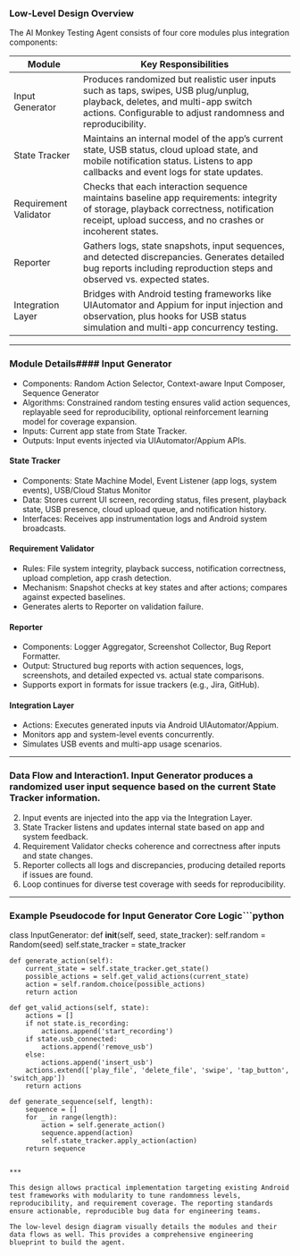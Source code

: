 ### Low-Level Design Overview

The AI Monkey Testing Agent consists of four core modules plus integration components:

| Module               | Key Responsibilities                                                                                     |
|----------------------|----------------------------------------------------------------------------------------------------------|
| Input Generator      | Produces randomized but realistic user inputs such as taps, swipes, USB plug/unplug, playback, deletes, and multi-app switch actions. Configurable to adjust randomness and reproducibility.|
| State Tracker        | Maintains an internal model of the app’s current state, USB status, cloud upload state, and mobile notification status. Listens to app callbacks and event logs for state updates.       |
| Requirement Validator| Checks that each interaction sequence maintains baseline app requirements: integrity of storage, playback correctness, notification receipt, upload success, and no crashes or incoherent states.|
| Reporter             | Gathers logs, state snapshots, input sequences, and detected discrepancies. Generates detailed bug reports including reproduction steps and observed vs. expected states.                  |
| Integration Layer    | Bridges with Android testing frameworks like UIAutomator and Appium for input injection and observation, plus hooks for USB status simulation and multi-app concurrency testing.            |

***

### Module Details#### Input Generator
- Components: Random Action Selector, Context-aware Input Composer, Sequence Generator
- Algorithms: Constrained random testing ensures valid action sequences, replayable seed for reproducibility, optional reinforcement learning model for coverage expansion.
- Inputs: Current app state from State Tracker.
- Outputs: Input events injected via UIAutomator/Appium APIs.

#### State Tracker
- Components: State Machine Model, Event Listener (app logs, system events), USB/Cloud Status Monitor
- Data: Stores current UI screen, recording status, files present, playback state, USB presence, cloud upload queue, and notification history.
- Interfaces: Receives app instrumentation logs and Android system broadcasts.

#### Requirement Validator
- Rules: File system integrity, playback success, notification correctness, upload completion, app crash detection.
- Mechanism: Snapshot checks at key states and after actions; compares against expected baselines.
- Generates alerts to Reporter on validation failure.

#### Reporter
- Components: Logger Aggregator, Screenshot Collector, Bug Report Formatter.
- Output: Structured bug reports with action sequences, logs, screenshots, and detailed expected vs. actual state comparisons.
- Supports export in formats for issue trackers (e.g., Jira, GitHub).

#### Integration Layer
- Actions: Executes generated inputs via Android UIAutomator/Appium.
- Monitors app and system-level events concurrently.
- Simulates USB events and multi-app usage scenarios.

***

### Data Flow and Interaction1. Input Generator produces a randomized user input sequence based on the current State Tracker information.
2. Input events are injected into the app via the Integration Layer.
3. State Tracker listens and updates internal state based on app and system feedback.
4. Requirement Validator checks coherence and correctness after inputs and state changes.
5. Reporter collects all logs and discrepancies, producing detailed reports if issues are found.
6. Loop continues for diverse test coverage with seeds for reproducibility.

***

### Example Pseudocode for Input Generator Core Logic```python
class InputGenerator:
    def __init__(self, seed, state_tracker):
        self.random = Random(seed)
        self.state_tracker = state_tracker

    def generate_action(self):
        current_state = self.state_tracker.get_state()
        possible_actions = self.get_valid_actions(current_state)
        action = self.random.choice(possible_actions)
        return action

    def get_valid_actions(self, state):
        actions = []
        if not state.is_recording:
            actions.append('start_recording')
        if state.usb_connected:
            actions.append('remove_usb')
        else:
            actions.append('insert_usb')
        actions.extend(['play_file', 'delete_file', 'swipe', 'tap_button', 'switch_app'])
        return actions

    def generate_sequence(self, length):
        sequence = []
        for _ in range(length):
            action = self.generate_action()
            sequence.append(action)
            self.state_tracker.apply_action(action)
        return sequence
```

***

This design allows practical implementation targeting existing Android test frameworks with modularity to tune randomness levels, reproducibility, and requirement coverage. The reporting standards ensure actionable, reproducible bug data for engineering teams.

The low-level design diagram visually details the modules and their data flows as well. This provides a comprehensive engineering blueprint to build the agent.